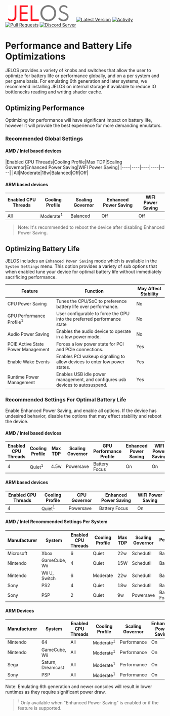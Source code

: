 &nbsp;&nbsp;<img src="https://raw.githubusercontent.com/JustEnoughLinuxOS/distribution/dev/distributions/JELOS/logos/jelos-logo.png" width=192>&nbsp;&nbsp;&nbsp;&nbsp;&nbsp;&nbsp;[![Latest Version](https://img.shields.io/github/release/JustEnoughLinuxOS/distribution.svg?color=5998FF&label=latest%20version&style=flat-square)](https://github.com/JustEnoughLinuxOS/distribution/releases/latest) [![Activity](https://img.shields.io/github/commit-activity/m/JustEnoughLinuxOS/distribution?color=5998FF&style=flat-square)](https://github.com/JustEnoughLinuxOS/distribution/commits) [![Pull Requests](https://img.shields.io/github/issues-pr-closed/JustEnoughLinuxOS/distribution?color=5998FF&style=flat-square)](https://github.com/JustEnoughLinuxOS/distribution/pulls) [![Discord Server](https://img.shields.io/discord/948029830325235753?color=5998FF&label=chat&style=flat-square)](https://discord.gg/seTxckZjJy)
#
# Performance and Battery Life Optimizations
JELOS provides a variety of knobs and switches that allow the user to optimize for battery life or performance globally, and on a per system and per game basis.  For emulating 6th generation and later systems, we recommend installing JELOS on internal storage if available to reduce IO bottlenecks reading and writing shader cache.

## Optimizing Performance
Optimizing for performance will have significant impact on battery life, however it will provide the best experience for more demanding emulators.

### Recommended Global Settings

#### AMD / Intel based devices

|Enabled CPU Threads|Cooling Profile|Max TDP|Scaling Governor|Enhanced Power Saving|WIFI Power Saving|
|----|----|----|----|----|
|All|Moderate|18w|Balanced|Off|Off|

#### ARM based devices

|Enabled CPU Threads|Cooling Profile|Scaling Governor|Enhanced Power Saving|WIFI Power Saving|
|----|----|----|----|----|
|All|Moderate<sup>1</sup>|Balanced|Off|Off|

> Note: It's recommended to reboot the device after disabling Enhanced Power Saving.

## Optimizing Battery Life
JELOS includes an `Enhanced Power Saving` mode which is available in the `System Settings` menu.  This option provides a variety of sub options that when enabled tune your device for optimal battery life without immediately sacrificing performance.

|Feature|Function|May Affect Stability|
|----|----|----|
|CPU Power Saving|Tunes the CPU/SoC to preference battery life over performance.|No|
GPU Performance Profile<sup>1</sup>|User configurable to force the GPU into the preferred performance state|No|
Audio Power Saving|Enables the audio device to operate in a low power mode.|No|
PCIE Active State Power Management|Forces a low power state for PCI and PCIe connections.|Yes|
Enable Wake Events|Enables PCI wakeup signalling to allow devices to enter low power states.|Yes|
Runtime Power Management|Enables USB idle power management, and configures usb devices to autosuspend.|Yes|

### Recommended Settings For Optimal Battery Life
Enable Enhanced Power Saving, and enable all options.  If the device has undesired behavior, disable the options that may effect stability and reboot the device.

#### AMD / Intel based devices
|Enabled CPU Threads|Cooling Profile|Max TDP|Scaling Governor|GPU Performance Profile|Enhanced Power Saving|WIFI Power Saving|
|----|----|----|----|----|----|----|
|4|Quiet<sup>1</sup>|4.5w|Powersave|Battery Focus|On|On|

#### ARM based devices
|Enabled CPU Threads|Cooling Profile|CPU Governor|Enhanced Power Saving|WIFI Power Saving|
|----|----|----|----|----|
|4|Quiet<sup>1</sup>|Powersave|Battery Focus|On|On|

#### AMD / Intel Recommended Settings Per System
|Manufacturer|System|Enabled CPU Threads|Cooling Profile|Max TDP|Scaling Governor|GPU Performance Profile<sup>1</sup>|Enhanced Power Saving|WIFI Power Saving|
|----|----|----|----|----|----|----|----|----|
|Microsoft|Xbox|6|Quiet|22w|Schedutil|Balanced|On|On|
|Nintendo|GameCube, Wii|4|Quiet|15W|Schedutil|Balanced|On|On|
|Nintendo|Wii U, Switch|6|Moderate|22w|Schedutil|Balanced|On|On|
|Sony|PS2|4|Quiet|18w|Schedutil|Balanced|On|
|Sony|PSP|2|Quiet|9w|Powersave|Battery Focus|On|On|

#### ARM Devices
|Manufacturer|System|Enabled CPU Threads|Cooling Profile|Scaling Governor|Enhanced Power Saving|WIFI Power Saving|
|----|----|----|----|----|----|----|
|Nintendo|64|All|Moderate<sup>1</sup>|Performance|On|On|
|Nintendo|GameCube, Wii|All|Moderate<sup>1</sup>|Performance|On|On|
|Sega|Saturn, Dreamcast|All|Moderate<sup>1</sup>|Performance|On|On|
|Sony|PSP|All|Moderate<sup>1</sup>|Performance|On|On|

Note: Emulating 6th generation and newer consoles will result in lower runtimes as they require significant power draw.

> <sup>1</sup> Only available when "Enhanced Power Saving" is enabled or if the feature is supported.
